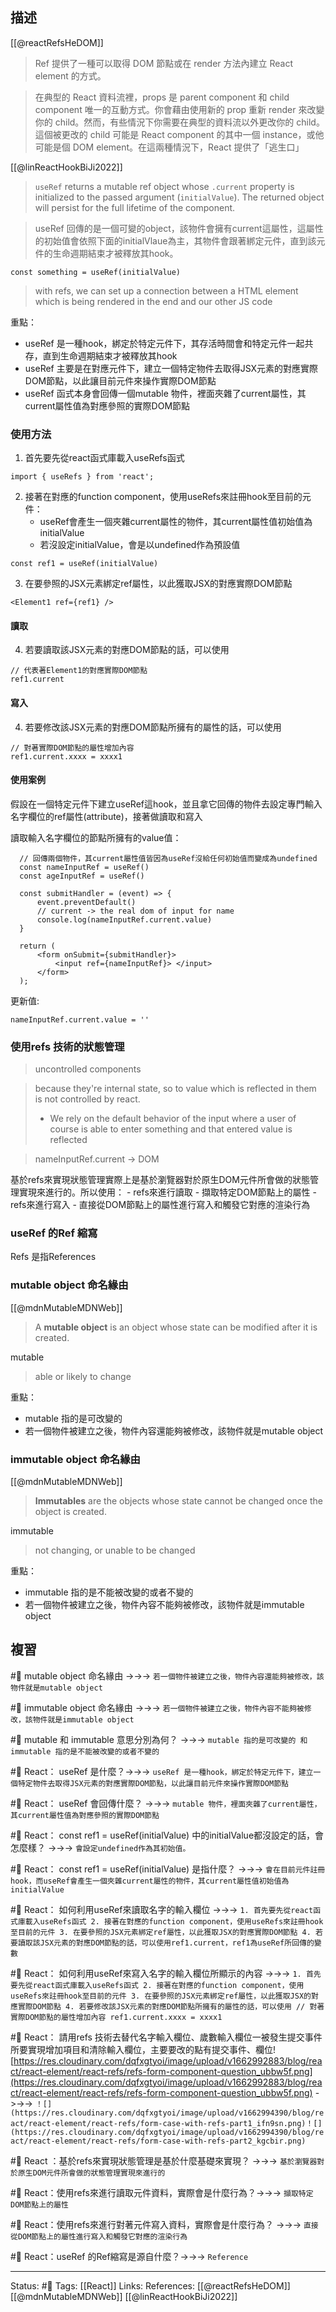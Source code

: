 ## 描述
[[@reactRefsHeDOM]]
> Ref 提供了一種可以取得 DOM 節點或在 render 方法內建立 React element 的方式。


> 在典型的 React 資料流裡，props 是 parent component 和 child component 唯一的互動方式。你會藉由使用新的 prop 重新 render 來改變你的 child。然而，有些情況下你需要在典型的資料流以外更改你的 child。這個被更改的 child 可能是 React component 的其中一個 instance，或他可能是個 DOM element。在這兩種情況下，React 提供了「逃生口」


[[@linReactHookBiJi2022]]
> `useRef` returns a mutable ref object whose `.current` property is initialized to the passed argument (`initialValue`). The returned object will persist for the full lifetime of the component.

>useRef 回傳的是一個可變的object，該物件會擁有current這屬性，這屬性的初始值會依照下面的initialVlaue為主，其物件會跟著綁定元件，直到該元件的生命週期結束才被釋放其hook。


```
const something = useRef(initialValue)
```

> with refs, we can set up a connection between a HTML element which is being rendered in the end and our other JS code



重點：
- useRef 是一種hook，綁定於特定元件下，其存活時間會和特定元件一起共存，直到生命週期結束才被釋放其hook
- useRef 主要是在對應元件下，建立一個特定物件去取得JSX元素的對應實際DOM節點，以此讓目前元件來操作實際DOM節點
- useRef 函式本身會回傳一個mutable 物件，裡面夾雜了current屬性，其current屬性值為對應參照的實際DOM節點

### 使用方法


1. 首先要先從react函式庫載入useRefs函式
```
import { useRefs } from 'react';
```

2. 接著在對應的function component，使用useRefs來註冊hook至目前的元件：
	- useRef會產生一個夾雜current屬性的物件，其current屬性值初始值為initialValue
	- 若沒設定initialValue，會是以undefined作為預設值
```
const ref1 = useRef(initialValue)
```

3. 在要參照的JSX元素綁定ref屬性，以此獲取JSX的對應實際DOM節點
```
<Element1 ref={ref1} />
```

#### 讀取
4. 若要讀取該JSX元素的對應DOM節點的話，可以使用
```
// 代表著Element1的對應實際DOM節點
ref1.current
```

#### 寫入
4. 若要修改該JSX元素的對應DOM節點所擁有的屬性的話，可以使用
```
// 對著實際DOM節點的屬性增加內容
ref1.current.xxxx = xxxx1
```


#### 使用案例

假設在一個特定元件下建立useRef這hook，並且拿它回傳的物件去設定專門輸入名字欄位的ref屬性(attribute)，接著做讀取和寫入

讀取輸入名字欄位的節點所擁有的value值：
```
  // 回傳兩個物件，其current屬性值皆因為useRef沒給任何初始值而變成為undefined
  const nameInputRef = useRef()
  const ageInputRef = useRef()

  const submitHandler = (event) => {
      event.preventDefault()
      // current -> the real dom of input for name
      console.log(nameInputRef.current.value)
  }
```

```
  return (
      <form onSubmit={submitHandler}>
          <input ref={nameInputRef}> </input>
      </form>
  );
```

更新值:
```
nameInputRef.current.value = ''
```

### 使用refs 技術的狀態管理
> uncontrolled components

  
> because they're internal state, so to value which is reflected in them is not controlled by react.
> 	- We rely on the default behavior of the input where a user of course is able to enter something and that entered value is reflected

> nameInputRef.current -> DOM

基於refs來實現狀態管理實際上是基於瀏覽器對於原生DOM元件所會做的狀態管理實現來進行的。所以使用：
	- refs來進行讀取 - 擷取特定DOM節點上的屬性
	- refs來進行寫入 - 直接從DOM節點上的屬性進行寫入和觸發它對應的渲染行為

### useRef 的Ref 縮寫

Refs 是指References

### mutable object 命名緣由
[[@mdnMutableMDNWeb]]
> A **mutable object** is an object whose state can be modified after it is created.

mutable
> able or likely to change

重點：
- mutable 指的是可改變的
- 若一個物件被建立之後，物件內容還能夠被修改，該物件就是mutable object

### immutable object 命名緣由
[[@mdnMutableMDNWeb]]
> **Immutables** are the objects whose state cannot be changed once the object is created.

immutable 
> not changing, or unable to be changed


重點：
- immutable 指的是不能被改變的或者不變的
- 若一個物件被建立之後，物件內容不能夠被修改，該物件就是immutable object





## 複習



#🧠 mutable object 命名緣由 ->->-> `若一個物件被建立之後，物件內容還能夠被修改，該物件就是mutable object`
<!--SR:!2022-09-21,6,248-->

#🧠 immutable object 命名緣由 ->->-> `若一個物件被建立之後，物件內容不能夠被修改，該物件就是immutable object`
<!--SR:!2022-09-21,6,248-->

#🧠 mutable 和 immutable 意思分別為何？ ->->-> `mutable 指的是可改變的 和 immutable 指的是不能被改變的或者不變的 `
<!--SR:!2022-09-19,4,248-->

#🧠 React： useRef 是什麼？->->-> `useRef 是一種hook，綁定於特定元件下，建立一個特定物件去取得JSX元素的對應實際DOM節點，以此讓目前元件來操作實際DOM節點`
<!--SR:!2022-09-20,5,248-->

#🧠  React： useRef 會回傳什麼？ ->->-> `mutable 物件，裡面夾雜了current屬性，其current屬性值為對應參照的實際DOM節點`
<!--SR:!2022-09-20,5,248-->

#🧠 React： const ref1 = useRef(initialValue) 中的initialValue都沒設定的話，會怎麼樣？ ->->-> `會設定undefined作為其初始值。`
<!--SR:!2022-09-19,4,248-->

#🧠 React： const ref1 = useRef(initialValue) 是指什麼？ ->->-> `會在目前元件註冊hook，而useRef會產生一個夾雜current屬性的物件，其current屬性值初始值為initialValue`
<!--SR:!2022-09-16,3,250-->

#🧠 React： 如何利用useRef來讀取名字的輸入欄位  ->->-> `1. 首先要先從react函式庫載入useRefs函式 2. 接著在對應的function component，使用useRefs來註冊hook至目前的元件 3. 在要參照的JSX元素綁定ref屬性，以此獲取JSX的對應實際DOM節點 4. 若要讀取該JSX元素的對應DOM節點的話，可以使用ref1.current，ref1為useRef所回傳的變數`
<!--SR:!2022-09-20,5,248-->

#🧠 React： 如何利用useRef來寫入名字的輸入欄位所顯示的內容  ->->-> `1. 首先要先從react函式庫載入useRefs函式 2. 接著在對應的function component，使用useRefs來註冊hook至目前的元件 3. 在要參照的JSX元素綁定ref屬性，以此獲取JSX的對應實際DOM節點 4. 若要修改該JSX元素的對應DOM節點所擁有的屬性的話，可以使用 // 對著實際DOM節點的屬性增加內容 ref1.current.xxxx = xxxx1`
<!--SR:!2022-09-16,3,250-->




#🧠 React： 請用refs 技術去替代名字輸入欄位、歲數輸入欄位一被發生提交事件所要實現增加項目和清除輸入欄位，主要要改的點有提交事件、欄位![https://res.cloudinary.com/dqfxgtyoi/image/upload/v1662992883/blog/react/react-element/react-refs/refs-form-component-question_ubbw5f.png](https://res.cloudinary.com/dqfxgtyoi/image/upload/v1662992883/blog/react/react-element/react-refs/refs-form-component-question_ubbw5f.png) ->->-> `！[](https://res.cloudinary.com/dqfxgtyoi/image/upload/v1662994390/blog/react/react-element/react-refs/form-case-with-refs-part1_ifn9sn.png)！[](https://res.cloudinary.com/dqfxgtyoi/image/upload/v1662994390/blog/react/react-element/react-refs/form-case-with-refs-part2_kgcbir.png)`
<!--SR:!2022-09-21,6,248-->

#🧠 React ：基於refs來實現狀態管理是基於什麼基礎來實現？ ->->-> `基於瀏覽器對於原生DOM元件所會做的狀態管理實現來進行的`
<!--SR:!2022-09-19,4,248-->


#🧠 React：使用refs來進行讀取元件資料，實際會是什麼行為？->->-> `擷取特定DOM節點上的屬性`
<!--SR:!2022-09-21,6,248-->

#🧠 React：使用refs來進行對著元件寫入資料，實際會是什麼行為？ ->->-> `直接從DOM節點上的屬性進行寫入和觸發它對應的渲染行為`
<!--SR:!2022-09-16,2,230-->

#🧠 React：useRef 的Ref縮寫是源自什麼？->->-> `Reference`
<!--SR:!2022-09-19,4,248-->


---
Status: #🌱 
Tags:
[[React]] 
Links:
References:
[[@reactRefsHeDOM]]
[[@mdnMutableMDNWeb]]
[[@linReactHookBiJi2022]]
